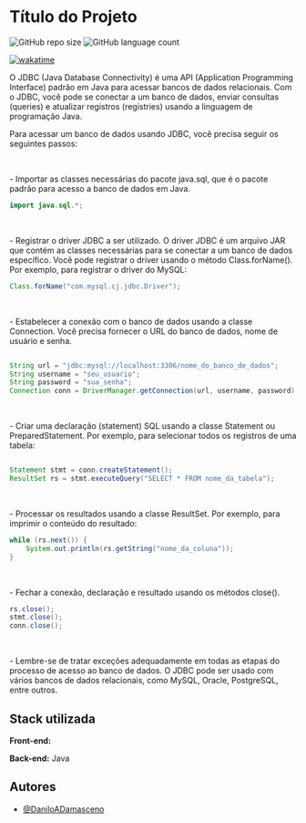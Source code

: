 # Título do Projeto

![GitHub repo size](https://img.shields.io/github/repo-size/DaniloADamasceno/Curso-de-JAVA?style=for-the-badge)
![GitHub language count](https://img.shields.io/github/languages/count/DaniloADamasceno/Curso-de-JAVA?style=for-the-badge)

[![wakatime](https://wakatime.com/badge/user/e7f2e494-878d-4290-9a2b-cc473da48b8a/project/e88985b4-8245-413f-9f38-e22a5fec5ee6.svg)](https://wakatime.com/badge/user/e7f2e494-878d-4290-9a2b-cc473da48b8a/project/e88985b4-8245-413f-9f38-e22a5fec5ee6)

<p> O JDBC (Java Database Connectivity) é uma API (Application Programming Interface) padrão em Java para acessar bancos de dados relacionais. Com o JDBC, você pode se conectar a um banco de dados, enviar consultas (queries) e atualizar registros (registries) usando a linguagem de programação Java.</p>
<p> Para acessar um banco de dados usando JDBC, você precisa seguir os seguintes passos:</p>
<br>
<p>-      Importar as classes necessárias do pacote java.sql, que é o pacote padrão para acesso a banco de dados em Java.</p>

```java
import java.sql.*;
```

<br>
 
<p>-      Registrar o driver JDBC a ser utilizado. O driver JDBC é um arquivo JAR que contém as classes necessárias para se conectar a um banco de dados específico. Você pode registrar o driver usando o método Class.forName(). Por exemplo, para registrar o driver do MySQL:</p>

```java
Class.forName("com.mysql.cj.jdbc.Driver");
```

<br>

<p>-      Estabelecer a conexão com o banco de dados usando a classe Connection. Você precisa fornecer o URL do banco de dados, nome de usuário e senha.</p>

```java

String url = "jdbc:mysql://localhost:3306/nome_do_banco_de_dados";
String username = "seu_usuario";
String password = "sua_senha";
Connection conn = DriverManager.getConnection(url, username, password);
```

<br>
<p>-      Criar uma declaração (statement) SQL usando a classe Statement ou PreparedStatement. Por exemplo, para selecionar todos os registros de uma tabela:</p>

```java

Statement stmt = conn.createStatement();
ResultSet rs = stmt.executeQuery("SELECT * FROM nome_da_tabela");
```

<br>

<p>-      Processar os resultados usando a classe ResultSet. Por exemplo, para imprimir o conteúdo do resultado: </p>

```java
while (rs.next()) {
    System.out.println(rs.getString("nome_da_coluna"));
}
```

<br>

<p>-      Fechar a conexão, declaração e resultado usando os métodos close().</p>

```java
rs.close();
stmt.close();
conn.close();
```

<br>

<p>-      Lembre-se de tratar exceções adequadamente em todas as etapas do processo de acesso ao banco de dados. O JDBC pode ser usado com vários bancos de dados relacionais, como MySQL, Oracle, PostgreSQL, entre outros.</p>

## Stack utilizada

**Front-end:**

**Back-end:** Java

## Autores

- [@DaniloADamasceno](https://github.com/DaniloADamasceno/)
